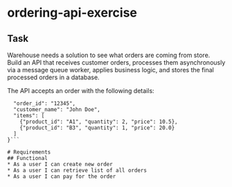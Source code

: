 # ordering-api-exercise

## Task
Warehouse needs a solution to see what orders are coming from store.
Build an API that receives customer orders, processes them asynchronously via a message queue worker, applies business logic, and stores the final processed orders in a database.

The API accepts an order with the following details:
```{
  "order_id": "12345",
  "customer_name": "John Doe",
  "items": [
    {"product_id": "A1", "quantity": 2, "price": 10.5},
    {"product_id": "B3", "quantity": 1, "price": 20.0}
  ]
}```

# Requirements
## Functional
* As a user I can create new order
* As a user I can retrieve list of all orders
* As a user I can pay for the order
